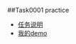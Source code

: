 ##Task0001 practice

* [任务说明](https://github.com/baidu-ife/ife/tree/master/2015_spring/task/task0001)
* [我的demo](https://jimmiehwang.github.io/baidu-ife-2015/spring/task0001/index.html)
